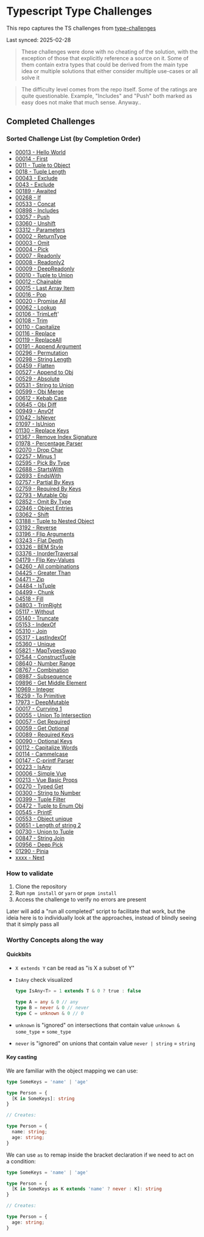 # Typescript Type Challenges

This repo captures the TS challenges from [type-challenges](https://github.com/type-challenges/type-challenges)

Last synced: 2025-02-28

> These challenges were done with no cheating of the solution, with the exception of those that explicitly reference a source on it. Some of them contain extra types that could be derived from the main type idea or multiple solutions that either consider multiple use-cases or all solve it

> The difficulty level comes from the repo itself. Some of the ratings are quite questionable. Example, "Includes" and "Push" both marked as easy does not make that much sense. Anyway..

## Completed Challenges

### **Sorted Challenge List (by Completion Order)**

- [00013 - Hello World](./questions/00013-warm-hello-world)
- [00014 - First](./questions/00014-easy-first)
- [0011 - Tuple to Object](./questions/00011-easy-tuple-to-object)
- [0018 - Tuple Length](./questions/00018-easy-tuple-length)
- [00043 - Exclude](./questions/00043-easy-exclude)
- [0043 - Exclude](./questions/00043-easy-exclude)
- [00189 - Awaited](./questions/00189-easy-awaited)
- [00268 - If](./questions/00268-easy-if)
- [00533 - Concat](./questions/00533-easy-concat)
- [00898 - Includes](./questions/00898-easy-includes)
- [03057 - Push](./questions/03057-easy-push)
- [03060 - Unshift](./questions/03060-easy-unshift)
- [03312 - Parameters](./questions/03312-easy-parameters)
- [00002 - ReturnType](./questions/00002-medium-return-type)
- [00003 - Omit](./questions/00003-medium-omit)
- [00004 - Pick](./questions/00004-easy-pick)
- [00007 - Readonly](./questions/00007-easy-readonly)
- [00008 - Readonly2](./questions/00008-medium-readonly-2)
- [00009 - DeepReadonly](./questions/00009-medium-deep-readonly)
- [00010 - Tuple to Union](./questions/00010-medium-tuple-to-union)
- [00012 - Chainable](./questions/00012-medium-chainable-options)
- [00015 - Last Array Item](./questions/00015-medium-last)
- [00016 - Pop](./questions/00016-medium-pop)
- [00020 - Promise All](./questions/00020-medium-promise-all)
- [00062 - Lookup](./questions/00062-medium-type-lookup)
- [00106 - TrimLeft](./questions/00106-medium-trimleft)'
- [00108 - Trim](./questions/00108-medium-trim)
- [00110 - Capitalize](./questions/00110-medium-capitalize)
- [00116 - Replace](./questions/00116-medium-replace)
- [00119 - ReplaceAll](./questions/00119-medium-replaceall)
- [00191 - Append Argument](./questions/00191-medium-append-argument)
- [00296 - Permutation](./questions/00296-medium-permutation)
- [00298 - String Length](./questions/00298-medium-length-of-string)
- [00459 - Flatten](./questions/00459-medium-flatten)
- [00527 - Append to Obj](./questions/00527-medium-append-to-object)
- [00529 - Absolute](./questions/00529-medium-absolute)
- [00531 - String to Union](./questions/00531-medium-string-to-union)
- [00599 - Obj Merge](./questions/00599-medium-merge)
- [00612 - Kebab Case](./questions/00612-medium-kebabcase)
- [00645 - Obj Diff](./questions/00645-medium-diff)
- [00949 - AnyOf](./questions/00949-medium-anyof)
- [01042 - IsNever](./questions/01042-medium-isnever)
- [01097 - IsUnion](./questions/01097-medium-isunion)
- [01130 - Replace Keys](./questions/01130-medium-replacekeys)
- [01367 - Remove Index Signature](./questions/01367-medium-remove-index-signature)
- [01978 - Percentage Parser](./questions/01978-medium-percentage-parser)
- [02070 - Drop Char](./questions/02070-medium-drop-char)
- [02257 - Minus 1](./questions/02257-medium-minusone)
- [02595 - Pick By Type](./questions/02595-medium-pickbytype)
- [02688 - StartsWith](./questions/02688-medium-startswith)
- [02693 - EndsWith](./questions/02693-medium-endswith)
- [02757 - Partial By Keys](./questions/02757-medium-partialbykeys)
- [02759 - Required By Keys](./questions/02759-medium-requiredbykeys)
- [02793 - Mutable Obj](./questions/02793-medium-mutable)
- [02852 - Omit By Type](./questions/02852-medium-omitbytype)
- [02946 - Object Entries](./questions/02946-medium-objectentries)
- [03062 - Shift](./questions/03062-medium-shift)
- [03188 - Tuple to Nested Object](./questions/03188-medium-tuple-to-nested-object)
- [03192 - Reverse](./questions/03192-medium-reverse)
- [03196 - Flip Arguments](./questions/03196-medium-flip-arguments)
- [03243 - Flat Depth](./questions/03243-medium-flattendepth)
- [03326 - BEM Style](./questions/03326-medium-bem-style-string)
- [03376 - InorderTraversal](./questions/03376-medium-inordertraversal)
- [04179 - Flip Key-Values](./questions/04179-medium-flip)
- [04260 - All combinations](./questions/04260-medium-nomiwase)
- [04425 - Greater Than](./questions/04425-medium-greater-than)
- [04471 - Zip](./questions/04471-medium-zip)
- [04484 - IsTuple](./questions/04484-medium-istuple)
- [04499 - Chunk](./questions/04499-medium-chunk)
- [04518 - Fill](./questions/04518-medium-fill)
- [04803 - TrimRight](./questions/04803-medium-trim-right)
- [05117 - Without](./questions/05117-medium-without)
- [05140 - Truncate](./questions/05140-medium-trunc)
- [05153 - IndexOf](./questions/05153-medium-indexof)
- [05310 - Join](./questions/05310-medium-join)
- [05317 - LastIndexOf](./questions/05317-medium-lastindexof)
- [05360 - Unique](./questions/05360-medium-unique)
- [05821 - MapTypesSwap](./questions/05821-medium-maptypes)
- [07544 - ConstructTuple](./questions/07544-medium-construct-tuple)
- [08640 - Number Range](./questions/08640-medium-number-range)
- [08767 - Combination](./questions/08767-medium-combination)
- [08987 - Subsequence](./questions/08987-medium-subsequence)
- [09896 - Get Middle Element](./questions/09896-medium-get-middle-element)
- [10969 - Integer](./questions/10969-medium-integer)
- [16259 - To Primitive](./questions/16259-medium-to-primitive)
- [17973 - DeepMutable](./questions/17973-medium-deepmutable)
- [00017 - Currying 1](./questions/00017-hard-currying-1)
- [00055 - Union To Intersection](./questions/00055-hard-union-to-intersection)
- [00057 - Get Required](./questions/00057-hard-get-required)
- [00059 - Get Optional](./questions/00059-hard-get-optional)
- [00089 - Required Keys](./questions/00089-hard-required-keys)
- [00090 - Optional Keys](./questions/00090-hard-optional-keys)
- [00112 - Capitalize Words](./questions/00112-hard-capitalizewords)
- [00114 - Cammelcase](./questions/00114-hard-camelcase)
- [00147 - C-printf Parser](./questions/00147-hard-c-printf-parser)
- [00223 - IsAny](./questions/00223-hard-isany)
- [00006 - Simple Vue](./questions/00006-hard-simple-vue)
- [00213 - Vue Basic Props](./questions/00213-hard-vue-basic-props)
- [00270 - Typed Get](./questions/00270-hard-typed-get)
- [00300 - String to Number](./questions/00300-hard-string-to-number)
- [00399 - Tuple Filter](./questions/00399-hard-tuple-filter)
- [00472 - Tuple to Enum Obj](./questions/00472-hard-tuple-to-enum-object)
- [00545 - PrintF](./questions/00545-hard-printf)
- [00553 - Object unique](./questions/00553-hard-deep-object-to-unique)
- [00651 - Length of string 2](./questions/00651-hard-length-of-string-2)
- [00730 - Union to Tuple](./questions/00730-hard-union-to-tuple)
- [00847 - String Join](./questions/00847-hard-string-join)
- [00956 - Deep Pick](./questions/00956-hard-deeppick)
- [01290 - Pinia](./questions/01290-hard-pinia)
- [xxxx - Next](./questions/xxxxxxx)

### How to validate

1. Clone the repository
2. Run `npm install` or `yarn` or `pnpm install`
3. Access the challenge to verify no errors are present

Later will add a "run all completed" script to facilitate that work, but the ideia here is to individually look at the approaches, instead of blindly seeing that it simply pass all


### Worthy Concepts along the way

#### Quickbits

- `X extends Y` can be read as "is X a subset of Y"

- `IsAny` check visualized
  ```ts
  type IsAny<T> = 1 extends T & 0 ? true : false

  type A = any & 0 // any
  type B = never & 0 // never
  type C = unknown & 0 // 0
  ```

- `unknown` is "ignored" on intersections that contain value `unknown & some_type` = `some_type`
- `never` is "ignored" on unions that contain value `never | string` = `string`

#### Key casting

We are familiar with the object mapping we can use:

```ts
type SomeKeys = 'name' | 'age'

type Person = {
  [K in SomeKeys]: string
}

// Creates:

type Person = {
  name: string;
  age: string;
}
```

We can use `as` to remap inside the bracket declaration if we need to act on a condition:

```ts
type SomeKeys = 'name' | 'age'

type Person = {
  [K in SomeKeys as K extends 'name' ? never : K]: string
}

// Creates:

type Person = {
  age: string;
}
```
